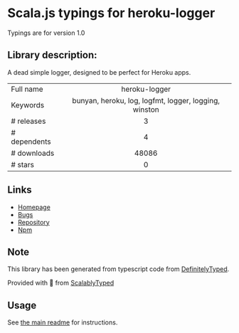 
# Scala.js typings for heroku-logger

Typings are for version 1.0

## Library description:
A dead simple logger, designed to be perfect for Heroku apps.

|                    |                 |
| ------------------ | :-------------: |
| Full name          | heroku-logger |
| Keywords           | bunyan, heroku, log, logfmt, logger, logging, winston |
| # releases         | 3 |
| # dependents       | 4 |
| # downloads        | 48086 |
| # stars            | 0 |

## Links
- [Homepage](https://github.com/ianstormtaylor/heroku-logger#readme)
- [Bugs](https://github.com/ianstormtaylor/heroku-logger/issues)
- [Repository](https://github.com/ianstormtaylor/heroku-logger)
- [Npm](https://www.npmjs.com/package/heroku-logger)
    


## Note
This library has been generated from typescript code from [DefinitelyTyped](https://definitelytyped.org).

Provided with :purple_heart: from [ScalablyTyped](https://github.com/oyvindberg/ScalablyTyped)

## Usage
See [the main readme](../../readme.md) for instructions.


